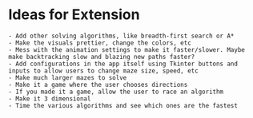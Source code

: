 # Ideas for Extension

    - Add other solving algorithms, like breadth-first search or A*
    - Make the visuals prettier, change the colors, etc
    - Mess with the animation settings to make it faster/slower. Maybe make backtracking slow and blazing new paths faster?
    - Add configurations in the app itself using Tkinter buttons and inputs to allow users to change maze size, speed, etc
    - Make much larger mazes to solve
    - Make it a game where the user chooses directions
    - If you made it a game, allow the user to race an algorithm
    - Make it 3 dimensional
    - Time the various algorithms and see which ones are the fastest
